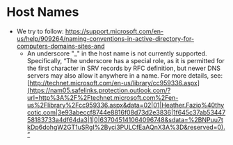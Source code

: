 [title]: #	"Host Names"
[tags]: #	"faq,hostnames,conventions"
[priority]: #	"601"
# Host Names

- We try to follow:
  [https://support.microsoft.com/en-us/help/909264/naming-conventions-in-active-directory-for-computers-domains-sites-and ](https://nam05.safelinks.protection.outlook.com/?url=https%3A%2F%2Fsupport.microsoft.com%2Fen-us%2Fhelp%2F909264%2Fnaming-conventions-in-active-directory-for-computers-domains-sites-and&data=02|01|Heather.Fazio%40thycotic.com|3e93abeccf8744e8816f08d73d2e3836|1f645c37ab5344758183733a4df64da3|1|0|637045141064086760&sdata=oATJKOY6P5rztPada8DuK%2FEyevMc%2BsT6J%2BiZJU3xhZ8%3D&reserved=0)
  - An underscore "_" in the host name is not currently supported. Specifically, “The underscore has a special role, as it is permitted for the first character in SRV records by RFC definition, but newer DNS servers may also allow it anywhere in a name. For more details, see: [http://technet.microsoft.com/en-us/library/cc959336.aspx](https://nam05.safelinks.protection.outlook.com/?url=http%3A%2F%2Ftechnet.microsoft.com%2Fen-us%2Flibrary%2Fcc959336.aspx&data=02|01|Heather.Fazio%40thycotic.com|3e93abeccf8744e8816f08d73d2e3836|1f645c37ab5344758183733a4df64da3|1|0|637045141064096748&sdata=%2BNPuu7tkDp6dohgW2GT1uSRgI%2Byci3PULCfEaAQnX3A%3D&reserved=0).”

